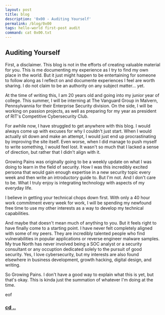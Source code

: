 ```yaml
---
layout: post
title: blog 
description: '0x00 - Auditing Yourself'
permalink: /blog/0x00
tags: hello-world first-post audit
command: cat 0x00.txt
---
```


## Auditing Yourself  

First, a disclaimer. This blog is not in the efforts of creating valuable material for you. This is me documenting my experience as I try to find my own place in the world. But it just might happen to be entertaining for someone to follow along as I reflect on and documente experiences I feel are worth sharing. I do not claim to be an authority on any subject matter... yet.

At the time of writing this, I am 20 years old and going into my junior year of college. This summer, I will be interning at The Vanguard Group in Malvern, Pennsylvannia for their Enterprise Security division. On the side, I will be working on passion projects, as well as preparing for my year as president of RIT's Competitive Cybersecurity Club.

For awhile now, I have struggled to get anywhere with this blog. I would always come up with excuses for why I couldn't just start. When I would actually sit down and make an attempt, I would just end up procrastinating by improving the site itself. Even worse, when I did manage to push myself to write something, I would feel lost. It wasn't so much that I lacked a sense of direction, but rather that I didn't align with it. 

Growing Pains was originally going to be a weekly update on what I was doing to learn in the field of security. How I was this incredibly excited persona that would gain enough expertise in a new security topic every week and then write an introductory guide to. But I'm not. And I don't care to be. What I truly enjoy is integrating technology with aspects of my everyday life.

I believe in getting your technical chops down first. With only a 40 hour work commitment every week for work, I will be spending my newfound free time to use my other interests as a way to develop my technical capabilities. 

And maybe that doesn't mean much of anything to you. But it feels right to have finally come to a starting point. I have never felt completely aligned with some of my peers. They are incredibly talented people who find vulnerabilities in popular applications or reverse engineer malware samples. My true North has never involved being a SOC analyst or a security consultant or any occuption dedicated solely to the pursuit of good security. Yes, I love cybersecurity, but my interests are also found elsewhere in business development, growth hacking, digital design, and writing. 

So Growing Pains. I don't have a good way to explain what this is yet, but that's okay. This is kinda just the summation of whatever I'm doing at the time.

eof

### [cd ..]({{site.baseurl}}/blog)
